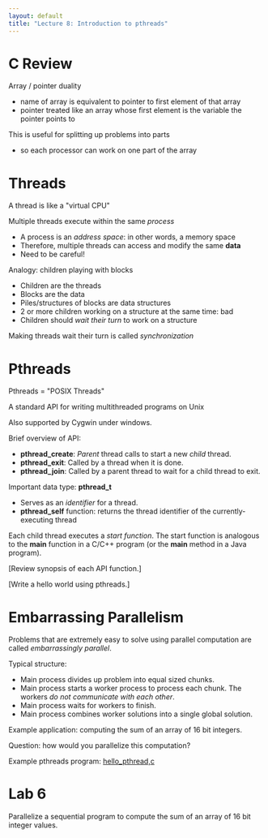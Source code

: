 ```yaml
---
layout: default
title: "Lecture 8: Introduction to pthreads"
---
```


C Review
========

Array / pointer duality

-   name of array is equivalent to pointer to first element of that array
-   pointer treated like an array whose first element is the variable the pointer points to

This is useful for splitting up problems into parts

-   so each processor can work on one part of the array

Threads
=======

A thread is like a "virtual CPU"

Multiple threads execute within the same *process*

-   A process is an *address space*: in other words, a memory space
-   Therefore, multiple threads can access and modify the same **data**
-   Need to be careful!

Analogy: children playing with blocks

-   Children are the threads
-   Blocks are the data
-   Piles/structures of blocks are data structures
-   2 or more children working on a structure at the same time: bad
-   Children should *wait their turn* to work on a structure

Making threads wait their turn is called *synchronization*

Pthreads
========

Pthreads = "POSIX Threads"

A standard API for writing multithreaded programs on Unix

Also supported by Cygwin under windows.

Brief overview of API:

-   **pthread\_create**: *Parent* thread calls to start a new *child* thread.
-   **pthread\_exit**: Called by a thread when it is done.
-   **pthread\_join**: Called by a parent thread to wait for a child thread to exit.

Important data type: **pthread\_t**

-   Serves as an *identifier* for a thread.
-   **pthread\_self** function: returns the thread identifier of the currently-executing thread

Each child thread executes a *start function*. The start function is analogous to the **main** function in a C/C++ program (or the **main** method in a Java program).

[Review synopsis of each API function.]

[Write a hello world using pthreads.]

Embarrassing Parallelism
========================

Problems that are extremely easy to solve using parallel computation are called *embarrassingly parallel*.

Typical structure:

-   Main process divides up problem into equal sized chunks.
-   Main process starts a worker process to process each chunk. The workers *do not communicate with each other*.
-   Main process waits for workers to finish.
-   Main process combines worker solutions into a single global solution.

Example application: computing the sum of an array of 16 bit integers.

Question: how would you parallelize this computation?

Example pthreads program: [hello\_pthread,c](hello_pthread.c)

Lab 6
=====

Parallelize a sequential program to compute the sum of an array of 16 bit integer values.
